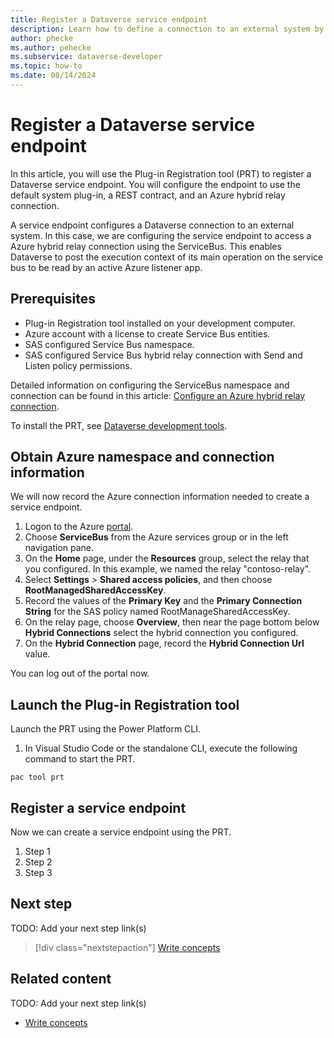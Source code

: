 ```yaml
---
title: Register a Dataverse service endpoint
description: Learn how to define a connection to an external system by registering a Dataverse service endpoint. In this scenario, we will establish a hybrid relay connection to an Azure listener app using the ServiceBus.
author: phecke
ms.author: pehecke
ms.subservice: dataverse-developer
ms.topic: how-to
ms.date: 08/14/2024
---
```


# Register a Dataverse service endpoint

 In this article, you will use the Plug-in Registration tool (PRT) to register a Dataverse service endpoint. You will configure the endpoint to use the default system plug-in, a REST contract, and an Azure hybrid relay connection.

A service endpoint configures a Dataverse connection to an external system. In this case, we are configuring the service endpoint to access a Azure hybrid relay connection using the ServiceBus. This enables Dataverse to post the execution context of its main operation on the service bus to be read by an active Azure listener app.

## Prerequisites

- Plug-in Registration tool installed on your development computer.
- Azure account with a license to create Service Bus entities.
- SAS configured Service Bus namespace.
- SAS configured Service Bus hybrid relay connection with Send and Listen policy permissions.

Detailed information on configuring the ServiceBus namespace and connection can be found in this article: [Configure an Azure hybrid relay connection](azure-configure-hybrid-relay.md).

To install the PRT, see [Dataverse development tools](download-tools-nuget.md).

## Obtain Azure namespace and connection information

We will now record the Azure connection information needed to create a service endpoint.

1. Logon to the Azure [portal](https://portal.azure.com).
1. Choose **ServiceBus** from the Azure services group or in the left navigation pane.
1. On the **Home** page, under the **Resources** group, select the relay that you configured. In this example, we named the relay "contoso-relay".
1. Select **Settings** > **Shared access policies**, and then choose **RootManagedSharedAccessKey**.
1. Record the values of the **Primary Key** and the **Primary Connection String** for the SAS policy named RootManageSharedAccessKey.
1. On the relay page, choose **Overview**, then near the page bottom below **Hybrid Connections** select the hybrid connection you configured.
1. On the **Hybrid Connection** page, record the **Hybrid Connection Url** value.

You can log out of the portal now.

## Launch the Plug-in Registration tool

Launch the PRT using the Power Platform CLI.

1. In Visual Studio Code or the standalone CLI, execute the following command to start the PRT.

`pac tool prt`

## Register a service endpoint

Now we can create a service endpoint using the PRT.

1. Step 1
1. Step 2
1. Step 3

<!-- 5. Next step/Related content------------------------------------------------------------------------

Optional: You have two options for manually curated links in this pattern: Next step and Related content. You don't have to use either, but don't use both.
  - For Next step, provide one link to the next step in a sequence. Use the blue box format
  - For Related content provide 1-3 links. Include some context so the customer can determine why they would click the link. Add a context sentence for the following links.

-->

## Next step

TODO: Add your next step link(s)

> [!div class="nextstepaction"]
> [Write concepts](article-concept.md)

<!-- OR -->

## Related content

TODO: Add your next step link(s)

- [Write concepts](article-concept.md)
